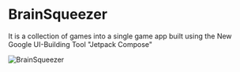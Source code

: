 # BrainSqueezer
It is a collection of games into a single game app built using the New Google UI-Building Tool "Jetpack Compose"

![BrainSqueezer](https://i.stack.imgur.com/vuaOP.jpg)
